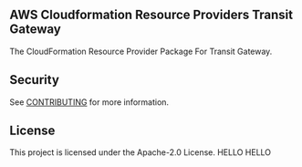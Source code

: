 ## AWS Cloudformation Resource Providers Transit Gateway

The CloudFormation Resource Provider Package For Transit Gateway.

## Security

See [CONTRIBUTING](CONTRIBUTING.md#security-issue-notifications) for more information.

## License

This project is licensed under the Apache-2.0 License.
HELLO
HELLO
